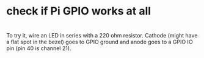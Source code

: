 # check if Pi GPIO works at all
# 

To try it, wire an LED in series with a
220 ohm resistor. Cathode (might have a flat
spot in the bezel) goes to GPIO ground and
anode goes to a GPIO IO pin (pin 40 is channel
21).




